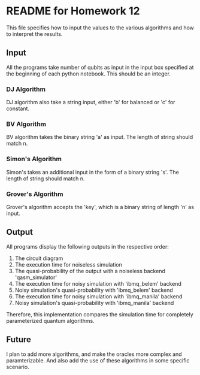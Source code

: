 # README for Homework 12

This file specifies how to input the values to the various algorithms and how to interpret the results.

## Input

All the programs take number of qubits as input in the input box specified at the beginning of each python notebook. This should be an integer.

### DJ Algorithm
DJ algorithm also take a string input, either 'b' for balanced or 'c' for constant.

### BV Algorithm
BV algorithm takes the binary string 'a' as input. The length of string should match n. 

### Simon's Algorithm
Simon's takes an additional input in the form of a binary string 's'. The length of string should match n.

### Grover's Algorithm
Grover's algorithm accepts the 'key', which is a binary string of length 'n' as input. 


## Output
All programs display the following outputs in the respective order:
1. The circuit diagram
2. The execution time for noiseless simulation
3. The quasi-probability of the output with a noiseless backend 'qasm_simulator'
4. The execution time for noisy simulation with 'ibmq_belem' backend
5. Noisy simulation's quasi-probability with 'ibmq_belem' backend
6. The execution time for noisy simulation with 'ibmq_manila' backend
7. Noisy simulation's quasi-probability with 'ibmq_manila' backend

Therefore, this implementation compares the simulation time for completely parameterized quantum algorithms. 

## Future

I plan to add more algorithms, and make the oracles more complex and paramterizable. And also add the use of these algorithms in some specific scenario. 
